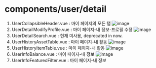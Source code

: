 # components/user/detail

1. UserCollapsibleHeader.vue : 마이 페이지의 모든 탭
   ![image](https://user-images.githubusercontent.com/78536273/118088003-622cc400-b401-11eb-8b77-ad2f1abf243d.png)
2. UserDetailModifyProfile.vue : 마이 페이지-내 정보-프로필 수정
   ![image](https://user-images.githubusercontent.com/78536273/118088222-b20b8b00-b401-11eb-894c-8bf8179791c7.png)
3. UserDetailSearch.vue : 현재 미사용, deprecated in now.
4. UserHistoryAssetTable.vue : 마이 페이지-내 활동
   ![image](https://user-images.githubusercontent.com/78536273/118088614-4970de00-b402-11eb-90b7-a5308046fd2f.png)
5. UserHistoryItemTable.vue : 마이 페이지-내 활동
   ![image](https://user-images.githubusercontent.com/78536273/118088732-77eeb900-b402-11eb-99f6-1f19b26d6101.png)
6. UserInfoBalance.vue : 마이 페이지-내 정보
   ![image](https://user-images.githubusercontent.com/78536273/118089031-e3388b00-b402-11eb-8e88-3d0a8d060496.png)
7. UserInfoFeaturedFilter.vue : 마이 페이지-내 정보